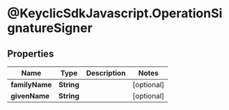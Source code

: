 # @KeyclicSdkJavascript.OperationSignatureSigner

## Properties
Name | Type | Description | Notes
------------ | ------------- | ------------- | -------------
**familyName** | **String** |  | [optional] 
**givenName** | **String** |  | [optional] 


